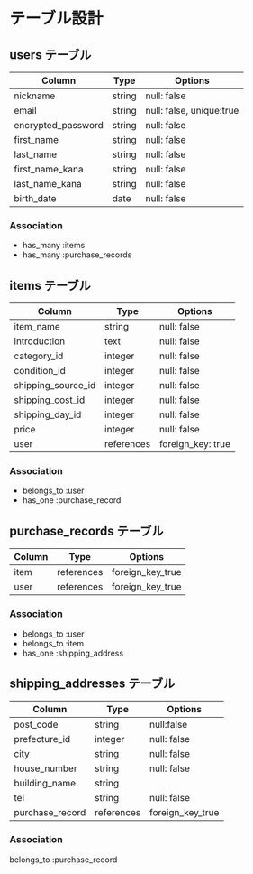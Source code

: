 # テーブル設計

## users テーブル

| Column             | Type   | Options                  |
|--------------------|--------|--------------------------|
| nickname           | string | null: false              |
| email              | string | null: false, unique:true |
| encrypted_password | string | null: false              |
| first_name         | string | null: false              |
| last_name          | string | null: false              |
| first_name_kana    | string | null: false              |
| last_name_kana     | string | null: false              |
| birth_date         | date   | null: false              |


### Association

- has_many :items
- has_many :purchase_records

## items テーブル

| Column             | Type       | Options           |
|--------------------|------------|-------------------|
| item_name          | string     | null: false       |
| introduction       | text       | null: false       |
| category_id        | integer    | null: false       |
| condition_id       | integer    | null: false       |
| shipping_source_id | integer    | null: false       |
| shipping_cost_id   | integer    | null: false       |
| shipping_day_id    | integer    | null: false       |
| price              | integer    | null: false       |
| user               | references | foreign_key: true |


### Association

- belongs_to :user
- has_one :purchase_record

## purchase_records テーブル

| Column | Type       | Options          |
|--------|------------|------------------|
| item   | references | foreign_key_true |
| user   | references | foreign_key_true |

### Association

- belongs_to :user
- belongs_to :item
- has_one :shipping_address

## shipping_addresses テーブル

| Column          | Type       | Options          |
|-----------------|------------|------------------|
| post_code       | string     | null:false       |
| prefecture_id   | integer    | null: false      |
| city            | string     | null: false      |
| house_number    | string     | null: false      |
| building_name   | string     |                  |
| tel             | string     | null: false      |
| purchase_record | references | foreign_key_true |


### Association

belongs_to :purchase_record
